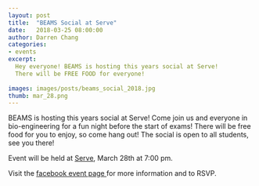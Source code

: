 ```yaml
---
layout: post
title:  "BEAMS Social at Serve"
date:   2018-03-25 08:00:00
author: Darren Chang
categories: 
- events
excerpt:
  Hey everyone! BEAMS is hosting this years social at Serve!  
  There will be FREE FOOD for everyone!
  
images: images/posts/beams_social_2018.jpg
thumb: mar_28.png
---
```


BEAMS is hosting this years social at Serve! Come join us and everyone in bio-engineering for a fun night before the start of exams! 
There will be free food for you to enjoy, so come hang out! The social is open to all students, see you there!

Event will be held at [Serve](https://www.google.ca/maps/place/Serve+Ping+Pong/@43.2557747,-79.8679407,17z/data=!3m1!4b1!4m5!3m4!1s0x882c9b852478aee9:0x6df417ba144d6055!8m2!3d43.2557747!4d-79.865752), March 28th at 7:00 pm.

Visit the [facebook event page ](https://www.facebook.com/events/797819267084965/) for more information and to RSVP. 